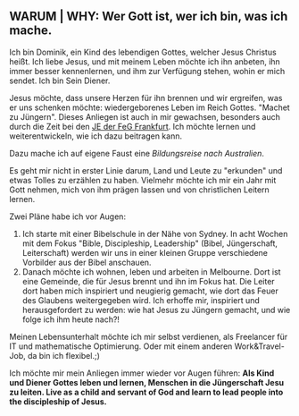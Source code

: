 ## WARUM &#124; WHY: Wer Gott ist, wer ich bin, was ich mache.
Ich bin Dominik, ein Kind des lebendigen Gottes, welcher Jesus Christus heißt. Ich liebe Jesus, und mit meinem Leben möchte ich ihn anbeten, ihn immer besser kennenlernen, und ihm zur Verfügung stehen, wohin er mich sendet. Ich bin Sein Diener.

Jesus möchte, dass unsere Herzen für ihn brennen und wir ergreifen, was er uns schenken möchte: wiedergeborenes Leben im Reich Gottes.
"Machet zu Jüngern". Dieses Anliegen ist auch in mir gewachsen, besonders auch durch die Zeit bei den [JE der FeG Frankfurt](fegfrankfurt.de/jungeerwachsene). Ich möchte lernen und weiterentwickeln, wie ich dazu beitragen kann. 

Dazu mache ich auf eigene Faust eine _Bildungsreise nach Australien_.

Es geht mir nicht in erster Linie darum, Land und Leute zu "erkunden" und etwas Tolles zu erzählen zu haben. Vielmehr möchte ich mir ein Jahr mit Gott nehmen, mich von ihm prägen lassen und von christlichen Leitern lernen.

Zwei Pläne habe ich vor Augen:
1) Ich starte mit einer Bibelschule in der Nähe von Sydney. In acht Wochen mit dem Fokus "Bible, Discipleship, Leadership" (Bibel, Jüngerschaft, Leiterschaft) werden wir uns in einer kleinen Gruppe verschiedene Vorbilder aus der Bibel anschauen.
2) Danach möchte ich wohnen, leben und arbeiten in Melbourne. Dort ist eine Gemeinde, die für Jesus brennt und ihn im Fokus hat. Die Leiter dort haben mich inspiriert und neugierig gemacht, wie dort das Feuer des Glaubens weitergegeben wird.
Ich erhoffe mir, inspiriert und herausgefordert zu werden: wie hat Jesus zu Jüngern gemacht, und wie folge ich ihm heute nach?!

Meinen Lebensunterhalt möchte ich mir selbst verdienen, als Freelancer für IT und mathematische Optimierung. Oder mit einem anderen Work&Travel-Job, da bin ich flexibel.;)

Ich möchte mir mein Anliegen immer wieder vor Augen führen:
**Als Kind und Diener Gottes leben und lernen, Menschen in die Jüngerschaft Jesu zu leiten. 
Live as a child and servant of God and learn to lead people into the discipleship of Jesus.**
